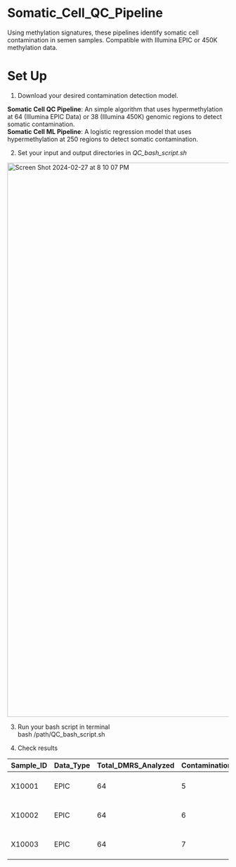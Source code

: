 # Somatic_Cell_QC_Pipeline
Using methylation signatures, these pipelines identify somatic cell contamination in semen samples. Compatible with Illumina EPIC or 450K methylation data. 

# Set Up
1. Download your desired contamination detection model. <br>
   
  **Somatic Cell QC Pipeline**: An simple algorithm that uses hypermethylation at 64 (Illumina EPIC Data) or 38 (Illumina 450K) genomic regions to detect somatic contamination. <br>
  **Somatic Cell ML Pipeline**: A logistic regression model that uses hypermethylation at 250 regions to detect somatic contamination.

2. Set your input and output directories in _QC_bash_script.sh_ 

<img width="1258" alt="Screen Shot 2024-02-27 at 8 10 07 PM" src="https://github.com/jenkins-lab-byu/Somatic_Cell_QC_Pipeline/assets/99043737/012d2502-ae71-4c54-8068-f45697cca48c">

3. Run your bash script in terminal <br>
   bash /path/QC_bash_script.sh

4. Check results

| Sample_ID | Data_Type | Total_DMRS_Analyzed | Contamination_Score | Mean_DLK1 | Contamination_Call                              |
|-----------|-----------|----------------------|----------------------|-----------|--------------------------------------------------|
| X10001    | EPIC      | 64                   | 5                    | 0.1068    | Likely NOT Contaminated with Somatic Cells       |
| X10002    | EPIC      | 64                   | 6                    | 0.1201    | Likely NOT Contaminated with Somatic Cells       |
| X10003    | EPIC      | 64                   | 7                    | 0.1257    | Likely NOT Contaminated with Somatic Cells       |

